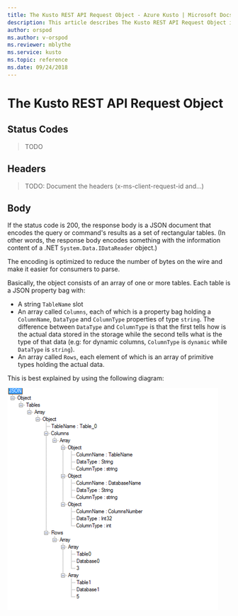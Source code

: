 ```yaml
---
title: The Kusto REST API Request Object - Azure Kusto | Microsoft Docs
description: This article describes The Kusto REST API Request Object in Azure Kusto.
author: orspod
ms.author: v-orspod
ms.reviewer: mblythe
ms.service: kusto
ms.topic: reference
ms.date: 09/24/2018
---
```

# The Kusto REST API Request Object

## Status Codes

> TODO

## Headers

> TODO: Document the headers (x-ms-client-request-id and...)

## Body

If the status code is 200, the response body is a JSON document that
encodes the query or command's results as a set of rectangular tables.
(In other words, the response body encodes something with the information
content of a .NET `System.Data.IDataReader` object.)

The encoding is optimized to reduce the number of bytes on the wire
and make it easier for consumers to parse.

Basically, the object consists of an array of one or more tables. Each
table is a JSON property bag with:
* A string `TableName` slot
* An array called `Columns`, each of which is a property bag holding a
  `ColumnName`, `DataType` and `ColumnType` properties of type `string`.
  The difference between `DataType` and `ColumnType` is that the first
  tells how is the actual data stored in the storage while
  the second tells what is the type of that data (e.g: for dynamic columns,
  `ColumnType` is `dynamic` while `DataType` is `string`).
* An array called `Rows`, each element of which is an array of primitive types holding the actual data.

This is best explained by using the following diagram:

![JSON Response Representation](../images/rest-json-representation.png "rest-json-representation")